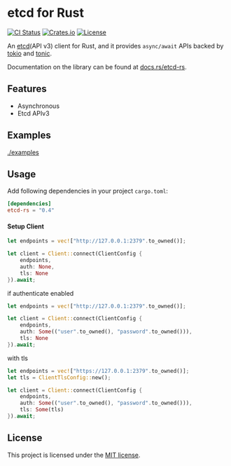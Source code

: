 etcd for Rust
====

[![CI Status][ci-badge]][ci-url]
[![Crates.io][crates-badge]][crates-url]
[![License][license-badge]][license-url]

[ci-badge]: https://img.shields.io/github/workflow/status/luncj/etcd-rs/CI?style=flat-square
[ci-url]: https://github.com/luncj/etcd-rs/actions
[crates-badge]: https://img.shields.io/crates/v/etcd-rs.svg?style=flat-square
[crates-url]: https://crates.io/crates/etcd-rs
[license-badge]: https://img.shields.io/github/license/luncj/etcd-rs.svg?style=flat-square
[license-url]: https://github.com/luncj/etcd-rs/blob/master/LICENSE


An [etcd](https://github.com/etcd-io/etcd)(API v3) client for Rust, and it provides `async/await` APIs backed by [tokio](https://github.com/tokio-rs/tokio) and [tonic](https://github.com/hyperium/tonic).

Documentation on the library can be found at [docs.rs/etcd-rs](https://docs.rs/etcd-rs).

Features
----

- Asynchronous
- Etcd APIv3

Examples
----

[./examples](./examples)

Usage
----

Add following dependencies in your project `cargo.toml`:

```toml
[dependencies]
etcd-rs = "0.4"
```

#### Setup Client

```rust
let endpoints = vec!["http://127.0.0.1:2379".to_owned()];

let client = Client::connect(ClientConfig {
    endpoints,
    auth: None,
    tls: None
}).await;
```

if authenticate enabled

```rust
let endpoints = vec!["http://127.0.0.1:2379".to_owned()];

let client = Client::connect(ClientConfig {
    endpoints,
    auth: Some(("user".to_owned(), "password".to_owned())),
    tls: None
}).await;
```

with tls

```rust
let endpoints = vec!["https://127.0.0.1:2379".to_owned()];
let tls = ClientTlsConfig::new();

let client = Client::connect(ClientConfig {
    endpoints,
    auth: Some(("user".to_owned(), "password".to_owned())),
    tls: Some(tls)
}).await;
```

License
----

This project is licensed under the [MIT license](LICENSE).
